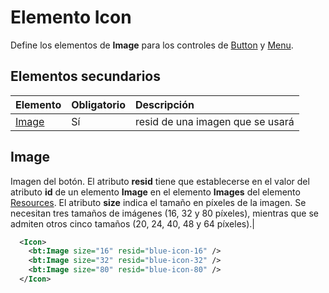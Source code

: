 # <a name="icon-element"></a>Elemento Icon
Define los elementos de **Image** para los controles de [Button](./button.md) y [Menu](./menu-control.md).

## <a name="child-elements"></a>Elementos secundarios
|  Elemento |  Obligatorio  |  Descripción  |
|:-----|:-----|:-----|
|  [Image](#image)        | Sí |   resid de una imagen que se usará         |

## <a name="image"></a>Image
Imagen del botón. El atributo **resid** tiene que establecerse en el valor del atributo **id** de un elemento **Image** en el elemento **Images** del elemento [Resources](./resources.md). El atributo **size** indica el tamaño en píxeles de la imagen. Se necesitan tres tamaños de imágenes (16, 32 y 80 píxeles), mientras que se admiten otros cinco tamaños (20, 24, 40, 48 y 64 píxeles).|


```xml
  <Icon>
    <bt:Image size="16" resid="blue-icon-16" />
    <bt:Image size="32" resid="blue-icon-32" />
    <bt:Image size="80" resid="blue-icon-80" />
  </Icon>
```  